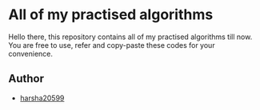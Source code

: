 # All of my practised algorithms
Hello there, this repository contains all of my practised algorithms till now. 
You are free to use, refer and copy-paste these codes for your convenience. 

## Author
 - [harsha20599](https://github.com/harsha20599)
